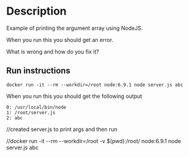# Description

Example of printing the argument array using NodeJS.

When you run this you should get an error.

What is wrong and how do you fix it?

## Run instructions

    docker run -it --rm --workdir=/root node:6.9.1 node server.js abc

When you run this you should get the following output

    0: /usr/local/bin/node
    1: /root/server.js
    2: abc

//created server.js to print args and then run

//docker run -it --rm --workdir=/root -v $(pwd):/root/ node:6.9.1 node server.js abc
